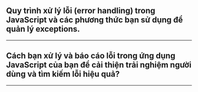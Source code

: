 ## Quy trình xử lý lỗi (error handling) trong JavaScript và các phương thức bạn sử dụng để quản lý exceptions.

---

## Cách bạn xử lý và báo cáo lỗi trong ứng dụng JavaScript của bạn để cải thiện trải nghiệm người dùng và tìm kiếm lỗi hiệu quả?

---